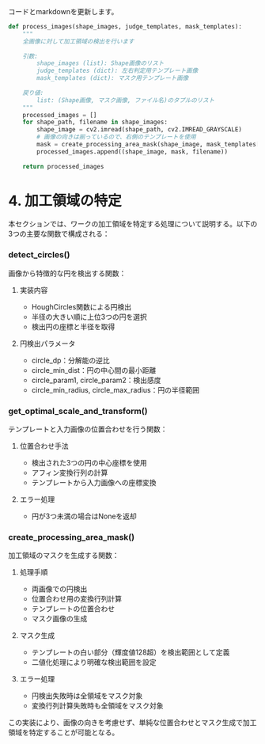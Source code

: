 コードとmarkdownを更新します。

```python
def process_images(shape_images, judge_templates, mask_templates):
    """
    全画像に対して加工領域の検出を行います
    
    引数:
        shape_images (list): Shape画像のリスト
        judge_templates (dict): 左右判定用テンプレート画像
        mask_templates (dict): マスク用テンプレート画像
        
    戻り値:
        list: (Shape画像, マスク画像, ファイル名)のタプルのリスト
    """
    processed_images = []
    for shape_path, filename in shape_images:
        shape_image = cv2.imread(shape_path, cv2.IMREAD_GRAYSCALE)
        # 画像の向きは揃っているので、右側のテンプレートを使用
        mask = create_processing_area_mask(shape_image, mask_templates['right'])
        processed_images.append((shape_image, mask, filename))
    
    return processed_images
```

# 4. 加工領域の特定

本セクションでは、ワークの加工領域を特定する処理について説明する。以下の3つの主要な関数で構成される：

### detect_circles()
画像から特徴的な円を検出する関数：

1. 実装内容
   - HoughCircles関数による円検出
   - 半径の大きい順に上位3つの円を選択
   - 検出円の座標と半径を取得

2. 円検出パラメータ
   - circle_dp：分解能の逆比
   - circle_min_dist：円の中心間の最小距離
   - circle_param1, circle_param2：検出感度
   - circle_min_radius, circle_max_radius：円の半径範囲

### get_optimal_scale_and_transform()
テンプレートと入力画像の位置合わせを行う関数：

1. 位置合わせ手法
   - 検出された3つの円の中心座標を使用
   - アフィン変換行列の計算
   - テンプレートから入力画像への座標変換

2. エラー処理
   - 円が3つ未満の場合はNoneを返却

### create_processing_area_mask()
加工領域のマスクを生成する関数：

1. 処理手順
   - 両画像での円検出
   - 位置合わせ用の変換行列計算
   - テンプレートの位置合わせ
   - マスク画像の生成

2. マスク生成
   - テンプレートの白い部分（輝度値128超）を検出範囲として定義
   - 二値化処理により明確な検出範囲を設定

3. エラー処理
   - 円検出失敗時は全領域をマスク対象
   - 変換行列計算失敗時も全領域をマスク対象

この実装により、画像の向きを考慮せず、単純な位置合わせとマスク生成で加工領域を特定することが可能となる。
